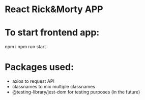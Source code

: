 # React Rick&Morty APP

# To start frontend app:
npm i
npm run start

# Packages used:
- axios
    to request API
- classnames
    to mix multiple classnames
- @testing-library/jest-dom
    for testing purposes (in the future)